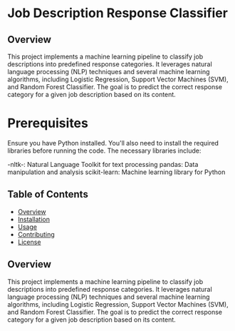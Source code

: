 #  Job Description Response Classifier

## Overview

This project implements a machine learning pipeline to classify job descriptions into predefined response categories. It leverages natural language processing (NLP) techniques and several machine learning algorithms, including Logistic Regression, Support Vector Machines (SVM), and Random Forest Classifier. The goal is to predict the correct response category for a given job description based on its content.

# Prerequisites
Ensure you have Python installed. You'll also need to install the required libraries before running the code. The necessary libraries include:

-nltk-: Natural Language Toolkit for text processing
pandas: Data manipulation and analysis
scikit-learn: Machine learning library for Python


## Table of Contents
- [Overview](#overview)
- [Installation](#installation)
- [Usage](#usage)
- [Contributing](#contributing)
- [License](#license)

## Overview

This project implements a machine learning pipeline to classify job descriptions into predefined response categories. It leverages natural language processing (NLP) techniques and several machine learning algorithms, including Logistic Regression, Support Vector Machines (SVM), and Random Forest Classifier. The goal is to predict the correct response category for a given job description based on its content.
